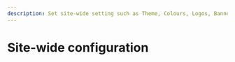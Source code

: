 ```yaml
---
description: Set site-wide setting such as Theme, Colours, Logos, Banners and more
---
```


# Site-wide configuration

